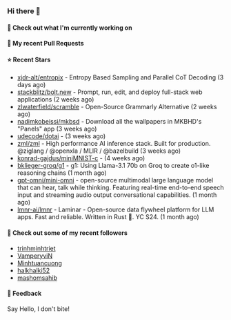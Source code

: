 ### Hi there 👋

#### 👷 Check out what I'm currently working on

#### 🔨 My recent Pull Requests


#### ⭐ Recent Stars

- [xjdr-alt/entropix](https://github.com/xjdr-alt/entropix) - Entropy Based Sampling and Parallel CoT Decoding  (3 days ago)
- [stackblitz/bolt.new](https://github.com/stackblitz/bolt.new) - Prompt, run, edit, and deploy full-stack web applications (2 weeks ago)
- [zlwaterfield/scramble](https://github.com/zlwaterfield/scramble) - Open-Source Grammarly Alternative (2 weeks ago)
- [nadimkobeissi/mkbsd](https://github.com/nadimkobeissi/mkbsd) - Download all the wallpapers in MKBHD&#39;s &#34;Panels&#34; app (3 weeks ago)
- [udecode/dotai](https://github.com/udecode/dotai) -  (3 weeks ago)
- [zml/zml](https://github.com/zml/zml) - High performance AI inference stack. Built for production. @ziglang / @openxla / MLIR / @bazelbuild (3 weeks ago)
- [konrad-gajdus/miniMNIST-c](https://github.com/konrad-gajdus/miniMNIST-c) -  (4 weeks ago)
- [bklieger-groq/g1](https://github.com/bklieger-groq/g1) - g1: Using Llama-3.1 70b on Groq to create o1-like reasoning chains (1 month ago)
- [gpt-omni/mini-omni](https://github.com/gpt-omni/mini-omni) - open-source multimodal large language model that can hear, talk while thinking. Featuring real-time end-to-end speech input and streaming audio output conversational capabilities.  (1 month ago)
- [lmnr-ai/lmnr](https://github.com/lmnr-ai/lmnr) - Laminar - Open-source data flywheel platform for LLM apps. Fast and reliable. Written in Rust 🦀. YC S24. (1 month ago)

#### 👯 Check out some of my recent followers

- [trinhminhtriet](https://github.com/trinhminhtriet)
- [VamperyviN](https://github.com/VamperyviN)
- [Minhtuancuong](https://github.com/Minhtuancuong)
- [halkhalki52](https://github.com/halkhalki52)
- [mashomsahib](https://github.com/mashomsahib)

#### 💬 Feedback

Say Hello, I don't bite!